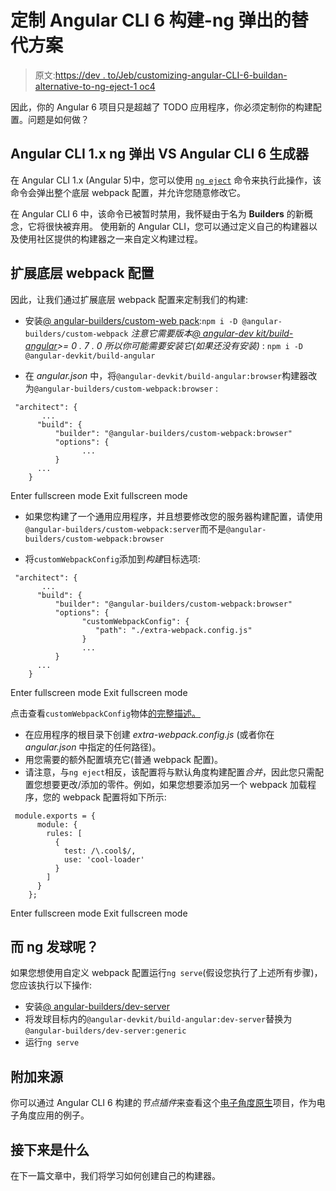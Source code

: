 # 定制 Angular CLI 6 构建-ng 弹出的替代方案

> 原文:[https://dev . to/Jeb/customizing-angular-CLI-6-buildan-alternative-to-ng-eject-1 oc4](https://dev.to/jeb/customizing-angular-cli-6-buildan-alternative-to-ng-eject-1oc4)

因此，你的 Angular 6 项目只是超越了 TODO 应用程序，你必须定制你的构建配置。问题是如何做？

## Angular CLI 1.x ng 弹出 VS Angular CLI 6 生成器

在 Angular CLI 1.x (Angular 5)中，您可以使用 [`ng eject`](https://github.com/angular/angular-cli/wiki/1-x-eject) 命令来执行此操作，该命令会弹出整个底层 webpack 配置，并允许您随意修改它。

在 Angular CLI 6 中，该命令已被暂时禁用，我怀疑由于名为 **Builders** 的新概念，它将很快被弃用。
使用新的 Angular CLI，您可以通过定义自己的构建器以及使用社区提供的构建器之一来自定义构建过程。

## 扩展底层 webpack 配置

因此，让我们通过扩展底层 webpack 配置来定制我们的构建:

*   安装[@ angular-builders/custom-web pack](https://github.com/meltedspark/angular-builders/packages/custom-webpack):`npm i -D @angular-builders/custom-webpack`
    *注意它需要版本[@ angular-dev kit/build-angular](https://npmjs.com/package/@angular-devkit/build-angular)>= 0 . 7 . 0 所以你可能需要安装它(如果还没有安装)* :
    `npm i -D @angular-devkit/build-angular`

*   在 *angular.json* 中，将`@angular-devkit/build-angular:browser`构建器改为`@angular-builders/custom-webpack:browser` :

```
 "architect": {
       ...
      "build": {
          "builder": "@angular-builders/custom-webpack:browser"
          "options": {
                ...
          }
      ...
    } 
```

Enter fullscreen mode Exit fullscreen mode

*   如果您构建了一个通用应用程序，并且想要修改您的服务器构建配置，请使用`@angular-builders/custom-webpack:server`而不是`@angular-builders/custom-webpack:browser`

*   将`customWebpackConfig`添加到*构建*目标选项:

```
 "architect": {
       ...
      "build": {
          "builder": "@angular-builders/custom-webpack:browser"
          "options": {
                "customWebpackConfig": {
                   "path": "./extra-webpack.config.js"
                }  
                ...
          }
      ...
    } 
```

Enter fullscreen mode Exit fullscreen mode

点击查看`customWebpackConfig`物体[的完整描述。](https://github.com/meltedspark/angular-builders/tree/master/packages/custom-webpack#custom-webpack-config-object)

*   在应用程序的根目录下创建 *extra-webpack.config.js* (或者你在 *angular.json* 中指定的任何路径)。
*   用您需要的额外配置填充它(普通 webpack 配置)。
*   请注意，与`ng eject`相反，该配置将与默认角度构建配置*合并*，因此您只需配置您想要更改/添加的零件。例如，如果您想要添加另一个 webpack 加载程序，您的 webpack 配置将如下所示:

```
 module.exports = {
      module: {
        rules: [
          {
            test: /\.cool$/,
            use: 'cool-loader'
          }
        ]
      }
    }; 
```

Enter fullscreen mode Exit fullscreen mode

## 而 ng 发球呢？

如果您想使用自定义 webpack 配置运行`ng serve`(假设您执行了上述所有步骤)，您应该执行以下操作:

*   安装[@ angular-builders/dev-server](https://github.com/meltedspark/angular-builders/tree/master/packages/dev-server)
*   将发球目标内的`@angular-devkit/build-angular:dev-server`替换为`@angular-builders/dev-server:generic`
*   运行`ng serve`

## 附加来源

你可以通过 Angular CLI 6 构建的*节点插件*来查看这个[电子角度原生](https://github.com/meltedspark/electron-angular-native)项目，作为电子角度应用的例子。

## 接下来是什么

在下一篇文章中，我们将学习如何创建自己的构建器。